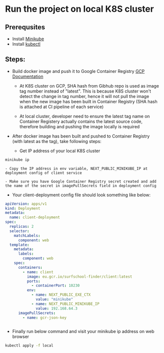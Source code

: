 # Run the project on local K8S cluster

## Prerequsites

- Install [Minikube](https://minikube.sigs.k8s.io/docs/start/)
- Install [kubectl](https://kubernetes.io/docs/tasks/tools/install-kubectl/)


## Steps: 
- Build docker image and push it to Google Container Registry [GCP Documentation](https://cloud.google.com/container-registry/docs/pushing-and-pulling)

    - At K8S cluster on GCP, SHA hash from Gibhub repo is used as image tag number instead of "latest". This is because K8S cluster won't detect the change in tag number, hence it will not pull the image when the new image has been built in Container Registry (SHA hash is attached at CI pipeline of each service)

    - At local cluster, developer need to ensure the latest tag name on Container Registery actually contains the latest source code, therefore building and pushing the image locally is required

- After docker image has been built and pushed to Container Registry (with latest as the tag), take following steps:

    - Get IP address of your local K8S cluster

```bash
minikube ip
```
    - Copy the IP address in env variable, NEXT_PUBLIC_MINIKUBE_IP at deployment config of client service

    - Make sure you have Google Container Registry secret created and add the name of the secret in imagePullSecrets field in deployment config

- Your client-deployment config file should look something like below:

```yaml
apiVersion: apps/v1
kind: Deployment
metadata:
  name: client-deployment
spec:
  replicas: 2
  selector: 
    matchLabels:
      component: web
  template:
    metadata:
      labels:
        component: web
    spec:
      containers:
        - name: client
          image: eu.gcr.io/surfschool-finder/client:latest
          ports:
            - containerPort: 10230
          env:
            - name: NEXT_PUBLIC_EXE_CTX
              value: "minikube"
            - name: NEXT_PUBLIC_MINIKUBE_IP
              value: 192.168.64.3
      imagePullSecrets:
        - name: gcr-json-key
        
```

- Finally run below command and visit your minikube ip address on web browser

```bash
kubectl apply -f local
```






